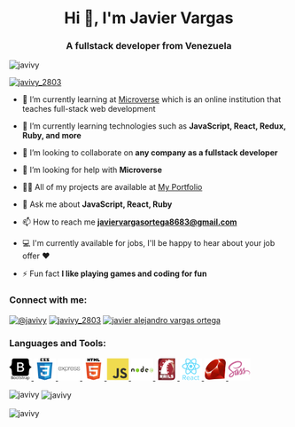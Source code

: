 <h1 align="center">Hi 👋, I'm Javier Vargas</h1>
<h3 align="center">A fullstack developer from Venezuela</h3>

<p align="left"> <img src="https://komarev.com/ghpvc/?username=javivy&label=Profile%20views&color=0e75b6&style=flat" alt="javivy" /> </p>

<p align="left"> <a href="https://twitter.com/javivy_2803" target="blank"><img src="https://img.shields.io/twitter/follow/javivy_2803?logo=twitter&style=for-the-badge" alt="javivy_2803" /></a> </p>

- 🔭 I’m currently learning at [Microverse](@Microverseinc) which is an online institution that teaches full-stack web development

- 🌱 I’m currently learning technologies such as **JavaScript, React, Redux, Ruby, and more**

- 👯 I’m looking to collaborate on **any company as a fullstack developer**

- 🤝 I’m looking for help with **Microverse**

- 👨‍💻 All of my projects are available at [My Portfolio](https://jvargasportfolio.netlify.app/)

- 💬 Ask me about **JavaScript, React, Ruby**

- 📫 How to reach me **javiervargasortega8683@gmail.com**

- 💻 I'm currently available for jobs, I'll be happy to hear about your job offer ❤️

- ⚡ Fun fact **I like playing games and coding for fun**

<h3 align="left">Connect with me:</h3>
<p align="left">
<a href="https://codepen.io/@javivy" target="blank"><img align="center" src="https://raw.githubusercontent.com/rahuldkjain/github-profile-readme-generator/master/src/images/icons/Social/codepen.svg" alt="@javivy" height="30" width="40" /></a>
<a href="https://twitter.com/javivy_2803" target="blank"><img align="center" src="https://raw.githubusercontent.com/rahuldkjain/github-profile-readme-generator/master/src/images/icons/Social/twitter.svg" alt="javivy_2803" height="30" width="40" /></a>
<a href="https://www.linkedin.com/in/javier-alejandro-vargas-ortega/" target="blank"><img align="center" src="https://raw.githubusercontent.com/rahuldkjain/github-profile-readme-generator/master/src/images/icons/Social/linked-in-alt.svg" alt="javier alejandro vargas ortega" height="30" width="40" /></a>
</p>

<h3 align="left">Languages and Tools:</h3>
<p align="left"> <a href="https://getbootstrap.com" target="_blank" rel="noreferrer"> <img src="https://raw.githubusercontent.com/devicons/devicon/master/icons/bootstrap/bootstrap-plain-wordmark.svg" alt="bootstrap" width="40" height="40"/> </a> <a href="https://www.w3schools.com/css/" target="_blank" rel="noreferrer"> <img src="https://raw.githubusercontent.com/devicons/devicon/master/icons/css3/css3-original-wordmark.svg" alt="css3" width="40" height="40"/> </a> <a href="https://expressjs.com" target="_blank" rel="noreferrer"> <img src="https://raw.githubusercontent.com/devicons/devicon/master/icons/express/express-original-wordmark.svg" alt="express" width="40" height="40"/> </a> <a href="https://www.w3.org/html/" target="_blank" rel="noreferrer"> <img src="https://raw.githubusercontent.com/devicons/devicon/master/icons/html5/html5-original-wordmark.svg" alt="html5" width="40" height="40"/> </a> <a href="https://developer.mozilla.org/en-US/docs/Web/JavaScript" target="_blank" rel="noreferrer"> <img src="https://raw.githubusercontent.com/devicons/devicon/master/icons/javascript/javascript-original.svg" alt="javascript" width="40" height="40"/> </a> <a href="https://nodejs.org" target="_blank" rel="noreferrer"> <img src="https://raw.githubusercontent.com/devicons/devicon/master/icons/nodejs/nodejs-original-wordmark.svg" alt="nodejs" width="40" height="40"/> </a> <a href="https://rubyonrails.org" target="_blank" rel="noreferrer"> <img src="https://raw.githubusercontent.com/devicons/devicon/master/icons/rails/rails-original-wordmark.svg" alt="rails" width="40" height="40"/> </a> <a href="https://reactjs.org/" target="_blank" rel="noreferrer"> <img src="https://raw.githubusercontent.com/devicons/devicon/master/icons/react/react-original-wordmark.svg" alt="react" width="40" height="40"/> </a> <a href="https://www.ruby-lang.org/en/" target="_blank" rel="noreferrer"> <img src="https://raw.githubusercontent.com/devicons/devicon/master/icons/ruby/ruby-original.svg" alt="ruby" width="40" height="40"/> </a> <a href="https://sass-lang.com" target="_blank" rel="noreferrer"> <img src="https://raw.githubusercontent.com/devicons/devicon/master/icons/sass/sass-original.svg" alt="sass" width="40" height="40"/> </a> </p>

<p><img align="left" src="https://github-readme-stats.vercel.app/api/top-langs?username=javivy&show_icons=true&locale=en&layout=compact" alt="javivy" /></p>

<p>&nbsp;<img align="center" src="https://github-readme-stats.vercel.app/api?username=javivy&show_icons=true&locale=en" alt="javivy" /></p>

<p><img align="center" src="https://github-readme-streak-stats.herokuapp.com/?user=javivy&" alt="javivy" /></p>
